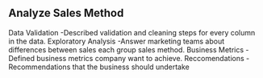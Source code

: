 ## Analyze Sales Method
Data Validation
-Described validation and cleaning steps for every column in the data.
Exploratory Analysis
-Answer marketing teams about differences between sales  each group sales method. 
Business Metrics
-Defined business metrics company want to achieve.
Reccomendations
-Recommendations that the business should undertake
